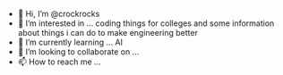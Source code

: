 - 👋 Hi, I’m @crockrocks
- 👀 I’m interested in ... coding things for colleges and some information about things i can do to make engineering better
- 🌱 I’m currently learning ... AI
- 💞️ I’m looking to collaborate on ...
- 📫 How to reach me ...

<!---
crockrocks/crockrocks is a ✨ special ✨ repository because its `README.md` (this file) appears on your GitHub profile.
You can click the Preview link to take a look at your changes.
--->
